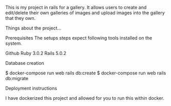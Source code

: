 This is my project in rails for a gallery. It allows users to create and edit/delete their own galleries of images and upload images into the gallery that they own.

Things about the project...

Prerequisites
The setups steps expect following tools installed on the system.

Github
Ruby 3.0.2
Rails 5.0.2

 
 Database creation

$ docker-compose run web rails db:create
$ docker-compose run web rails db:migrate



Deployment instructions

I have dockerized this project and allowed for you to run this within docker.

